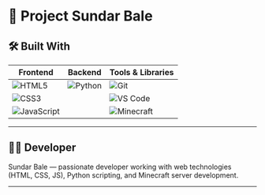 # 🚀 Project Sundar Bale

## 🛠️ Built With

| Frontend                 | Backend           | Tools & Libraries          |
|--------------------------|-------------------|----------------------------|
| ![HTML5](https://img.shields.io/badge/HTML5-E34F26?logo=html5&logoColor=white) | ![Python](https://img.shields.io/badge/Python-3776AB?logo=python&logoColor=white) | ![Git](https://img.shields.io/badge/Git-F05032?logo=git&logoColor=white) |
| ![CSS3](https://img.shields.io/badge/CSS3-1572B6?logo=css3&logoColor=white)    |                   | ![VS Code](https://img.shields.io/badge/VS_Code-007ACC?logo=visual-studio-code&logoColor=white) |
| ![JavaScript](https://img.shields.io/badge/JavaScript-F7DF1E?logo=javascript&logoColor=black) |                   | ![Minecraft](https://img.shields.io/badge/Minecraft-4CAF50?logo=minecraft&logoColor=white) |

---

## 👨‍💻 Developer

Sundar Bale — passionate developer working with web technologies (HTML, CSS, JS), Python scripting, and Minecraft server development.

---


